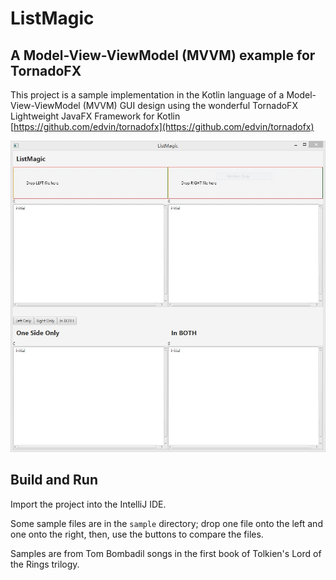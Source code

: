 # ListMagic

## A Model-View-ViewModel (MVVM) example for TornadoFX

This project is a sample implementation in the Kotlin language of a Model-View-ViewModel (MVVM) GUI design using the wonderful TornadoFX Lightweight JavaFX Framework for Kotlin [https://github.com/edvin/tornadofx](https://github.com/edvin/tornadofx)

![screenshot](doc/img/initial.JPG)


## Build and Run

Import the project into the IntelliJ IDE.

Some sample files are in the `sample` directory; drop 
one file onto the left and one onto the right, then, 
use the buttons to compare the files.

Samples are from Tom Bombadil songs in the first book of Tolkien's Lord of the Rings trilogy.

